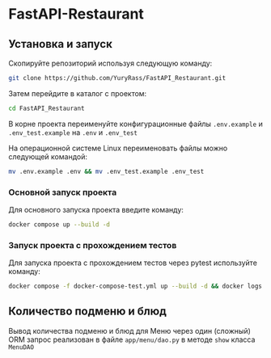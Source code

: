 # FastAPI-Restaurant
## Установка и запуск

Скопируйте репозиторий используя следующую команду:

```bash
git clone https://github.com/YuryRass/FastAPI_Restaurant.git
```

Затем перейдите в каталог с проектом:

```bash
cd FastAPI_Restaurant
```

В корне проекта переименуйте конфигурационные файлы `.env.example` и `.env_test.example` на `.env` и `.env_test`

На операционной системе Linux переименовать файлы можно следующей командой:

```bash
mv .env.example .env && mv .env_test.example .env_test
```
### Основной запуск проекта

Для основного запуска проекта введите команду:


```bash
docker compose up --build -d
```
### Запуск проекта с прохождением тестов

Для запуска проекта с прохождением тестов через pytest используйте команду:

```bash
docker compose -f docker-compose-test.yml up --build -d && docker logs --follow test_rest_app && docker compose -f docker-compose-test.yml down -v
```

## Количество подменю и блюд

Вывод количества подменю и блюд для Меню через один (сложный) ORM запрос реализован в файле `app/menu/dao.py` в методе `show` класса `MenuDAO`